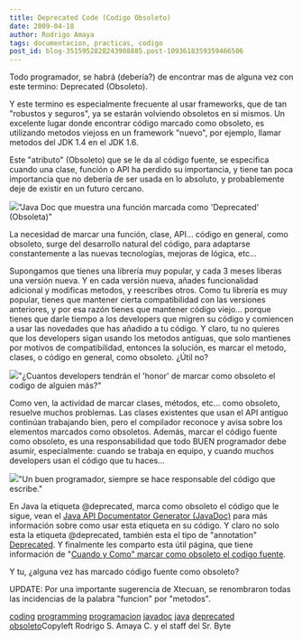 ```yaml
---
title: Deprecated Code (Codigo Obsoleto)
date: 2009-04-18
author: Rodrigo Amaya
tags: documentacion, practicas, codigo
post_id: blog-3515952828243908885.post-1093618359359466506
---
```


Todo programador, se habrá (debería?) de encontrar mas de alguna vez con
      este termino: Deprecated (Obsoleto).

Y este termino es especialmente frecuente al usar frameworks, que de tan
      "robustos y seguros", ya se estarán volviendo obsoletos en si mismos. Un excelente lugar donde
      encontrar código marcado como obsoleto, es utilizando metodos viejoss en un framework "nuevo",
      por ejemplo, llamar metodos del JDK 1.4 en el JDK 1.6.

Este "atributo"
      (Obsoleto) que se le da al código fuente, se especifica cuando una clase, función o API ha
      perdido su importancia, y tiene tan poca importancia que no debería de ser usada en lo
      absoluto, y probablemente deje de existir en un futuro cercano.

[![](http://2.bp.blogspot.com/_ayvorITawE4/SeeJgLxA_aI/AAAAAAAAB8w/5af8X0SFFMg/s320/deprecated.png)](http://2.bp.blogspot.com/_ayvorITawE4/SeeJgLxA_aI/AAAAAAAAB8w/5af8X0SFFMg/s1600-h/deprecated.png)"Java Doc que muestra una
      función marcada como 'Deprecated' (Obsoleta)"

La necesidad de marcar una función, clase, API... código en general, como obsoleto, surge
      del desarrollo natural del código, para adaptarse constantemente a las nuevas tecnologías,
      mejoras de lógica, etc...

Supongamos que tienes una librería muy
      popular, y cada 3 meses liberas una versión nueva. Y en cada versión nueva, añades
      funcionalidad adicional y modificas metodos, y reescribes otros. Como tu librería es muy
      popular, tienes que mantener cierta compatibilidad con las versiones anteriores, y por esa
      razón tienes que mantener código viejo... porque tienes que darle tiempo a los developers que
      migren su código y comiencen a usar las novedades que has añadido a tu código. Y claro, tu no
      quieres que los developers sigan usando los metodos antiguas, que solo mantienes por motivos
      de compatibilidad, entonces la solución, es marcar el metodo, clases, o código en general,
      como obsoleto. ¿Útil no?

[![](http://1.bp.blogspot.com/_ayvorITawE4/SeeJf2h4X8I/AAAAAAAAB8o/xNILZn9x-U4/s320/deprecated-javascript.png)](http://1.bp.blogspot.com/_ayvorITawE4/SeeJf2h4X8I/AAAAAAAAB8o/xNILZn9x-U4/s1600-h/deprecated-javascript.png)"¿Cuantos developers tendrán
      el 'honor' de marcar como obsoleto el codigo de alguien
      más?"

Como ven, la actividad de marcar
      clases, métodos, etc... como obsoleto, resuelve muchos problemas. Las clases existentes que
      usan el API antiguo continúan trabajando bien, pero el compilador reconoce y avisa sobre los
      elementos marcados como obsoletos.
Además, marcar el código fuente como obsoleto,
      es una responsabilidad que todo BUEN programador debe asumir, especialmente: cuando se trabaja
      en equipo, y cuando muchos developers usan el código que tu haces...

[![](http://4.bp.blogspot.com/_ayvorITawE4/SepztXhuXbI/AAAAAAAAB84/BBaaqbTf0iY/s320/take_responsability_card-p137699379057593903q6k5_400.jpg)](http://4.bp.blogspot.com/_ayvorITawE4/SepztXhuXbI/AAAAAAAAB84/BBaaqbTf0iY/s1600-h/take_responsability_card-p137699379057593903q6k5_400.jpg)"Un buen programador,
      siempre se hace responsable del código que escribe."

En Java la etiqueta @deprecated, marca como obsoleto el código que le sigue, vean el [Java API Documentator Generator (JavaDoc)](http://java.sun.com/j2se/1.5.0/docs/tooldocs/windows/javadoc.html) para más información sobre como usar esta etiqueta
      en su código. Y claro no solo esta la etiqueta @deprecated, también esta el tipo de
      "annotation" [Deprecated](http://java.sun.com/j2se/1.5.0/docs/api/java/lang/Deprecated.html).
      Y finalmente les comparto esta útil página, que tiene información de "[Cuando y Como" marcar como obsoleto el codigo fuente](http://java.sun.com/j2se/1.5.0/docs/guide/javadoc/deprecation/deprecation.html).

Y tu, ¿alguna
      vez has marcado código fuente como obsoleto?

UPDATE: Por una importante
      sugerencia de Xtecuan, se renombraron todas las incidencias de la palabra "funcion" por
      "metodos".

[coding](http://www.blogalaxia.com/tags/coding) [programming](http://www.blogalaxia.com/tags/programming) [programacion](http://www.blogalaxia.com/tags/programacion) [javadoc](http://www.blogalaxia.com/tags/javadoc) [java](http://www.blogalaxia.com/tags/java) [deprecated](http://www.blogalaxia.com/tags/deprecated) [obsoleto](http://www.blogalaxia.com/tags/obsoleto)Copyleft Rodrigo S. Amaya C. y el staff del Sr.
      Byte